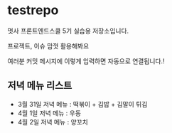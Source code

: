 # testrepo
멋사 프론트엔드스쿨 5기 실습용 저장소입니다.

프로젝트, 이슈 맘껏 활용해봐요 

여러분 커밋 메시지에 이렇게 입력하면 자동으로 연결됩니다.! 

## 저녁 메뉴 리스트
- 3월 31일 저녁 메뉴 : 떡볶이 + 김밥 + 김말이 튀김
- 4월 1일 저녁 메뉴 : 우동
- 4월 2일 저녁 메뉴 : 양꼬치
